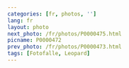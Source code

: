 ```yaml
---
categories: [fr, photos, '']
lang: fr
layout: photo
next_photo: /fr/photos/P0000475.html
picname: P0000472
prev_photo: /fr/photos/P0000473.html
tags: [Fotofalle, Leopard]
---
```

